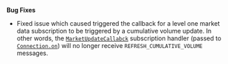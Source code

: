 **Bug Fixes**

* Fixed issue which caused triggered the callback for a level one market data subscription to be triggered by a cumulative volume update. In other words, the [`MarketUpdateCallabck`](https://docs.barchart.com/marketdata-api-js/#/content/sdk/lib-connection?id=callbacksmarketupdatecallback) subscription handler (passed to [`Connection.on`](https://docs.barchart.com/marketdata-api-js/#/content/sdk/lib-connection?id=connectionon)) will no longer receive `REFRESH_CUMULATIVE_VOLUME` messages. 